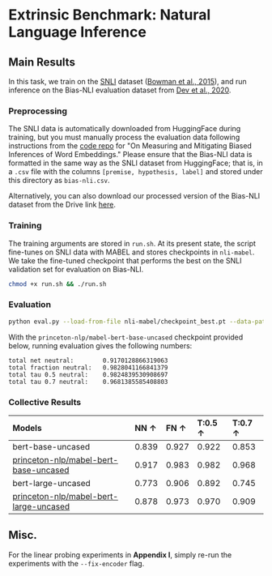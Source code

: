 # Extrinsic Benchmark: Natural Language Inference

## Main Results

In this task, we train on the [SNLI](https://nlp.stanford.edu/projects/snli/) dataset ([Bowman et al., 2015](https://nlp.stanford.edu/pubs/snli_paper.pdf)), and run inference on the Bias-NLI evaluation dataset from [Dev et al., 2020](https://ojs.aaai.org/index.php/AAAI/article/view/6267). 

### Preprocessing

The SNLI data is automatically downloaded from HuggingFace during training, but you must manually process the evaluation data 
following instructions from the [code repo](https://github.com/sunipa/On-Measuring-and-Mitigating-Biased-Inferences-of-Word-Embeddings) for "On Measuring and Mitigating Biased Inferences of Word Embeddings." Please ensure that the Bias-NLI data is formatted in the same way as the SNLI dataset from HuggingFace; that is, in a `.csv` file with the columns `[premise, hypothesis, label]` and stored under this directory as `bias-nli.csv`. 

Alternatively, you can also download our processed version of the Bias-NLI dataset from the Drive link [here](https://drive.google.com/file/d/1eC003yjOHjkp5-TGyVXW1emlV80qB7Yl/view?usp=sharing). 

### Training

The training arguments are stored in `run.sh`. At its present state, the script fine-tunes on SNLI data with MABEL and stores checkpoints in `nli-mabel`. 
We take the fine-tuned checkpoint that performs the best on the SNLI validation set for evaluation on Bias-NLI. 

```bash
chmod +x run.sh && ./run.sh
```

### Evaluation

```bash
python eval.py --load-from-file nli-mabel/checkpoint_best.pt --data-path bias-nli.csv
```

With the `princeton-nlp/mabel-bert-base-uncased` checkpoint provided below, running evaluation gives the following numbers:

```
total net neutral:        0.9170128866319063
total fraction neutral:   0.9828041166841379
total tau 0.5 neutral:    0.9824839530908697
total tau 0.7 neutral:    0.9681385585408803
```

### Collective Results

|              Models       | NN ↑ | FN ↑ | T:0.5 ↑ | T:0.7 ↑ |
|:-------------------------------|:------|:------|:------|:------|
| bert-base-uncased | 0.839	| 0.927	| 0.922	| 0.853 |
|  [princeton-nlp/mabel-bert-base-uncased](https://drive.google.com/file/d/1cOSnepKz0o_577oeYmgq8fgk5P9-83Vk/view?usp=sharing) | 0.917 |  0.983 | 0.982 | 0.968 |
| bert-large-uncased | 0.773 |	0.906 |	0.892 |	0.745 |
|  [princeton-nlp/mabel-bert-large-uncased](https://drive.google.com/file/d/1rD16ZKkAAG1PrPWh66ElaEI6hpsQueiu/view?usp=sharing) |0.878 |	0.973 |	0.970 |	0.909 |

## Misc.

For the linear probing experiments in **Appendix I**, simply re-run the experiments with the `--fix-encoder` flag. 

